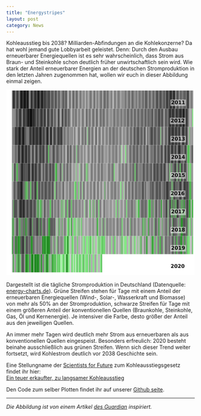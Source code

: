```yaml
---
title: "Energystripes"
layout: post
category: News
---
```


Kohleausstieg bis 2038? Milliarden-Abfindungen an die Kohlekonzerne? Da hat wohl jemand gute Lobbyarbeit geleistet. Denn: Durch den Ausbau erneuerbarer Energiequellen ist es sehr wahrscheinlich, dass Strom aus Braun- und Steinkohle schon deutlich früher unwirtschaftlich sein wird. Wie stark der Anteil erneuerbarer Energien an der deutschen Stromproduktion in den letzten Jahren zugenommen hat, wollen wir euch in dieser Abbildung einmal zeigen.

![](https://raw.githubusercontent.com/s4f-leipzig/Energystripes/master/Energystripes_2011-2020.jpg)

 Dargestellt ist die tägliche Stromproduktion in Deutschland (Datenquelle: [energy-charts.de](https://www.energy-charts.de)). Grüne Streifen stehen für Tage mit einem Anteil der erneuerbaren Energiequellen (Wind-, Solar-, Wasserkraft und Biomasse) von mehr als 50% an der Stromproduktion, schwarze Streifen für Tage mit einem größeren Anteil der konventionellen Quellen (Braunkohle, Steinkohle, Gas, Öl und Kernenergie). Je intensiver die Farbe, desto größer der Anteil aus den jeweiligen Quellen.

An immer mehr Tagen wird deutlich mehr Strom aus erneuerbaren als aus konventionellen Quellen eingespeist. Besonders erfreulich: 2020 besteht beinahe ausschließlich aus grünen Streifen. Wenn sich dieser Trend weiter fortsetzt, wird Kohlestrom deutlich vor 2038 Geschichte sein.

Eine Stellungname der [Scientists for Future](https://www.scientists4future.org/) zum Kohleausstiegsgesetz findet ihr  hier: <br>
[Ein teuer erkaufter, zu langsamer Kohleausstieg](https://www.scientists4future.org/infomaterial/infos-fuer-medienschaffende/ein-teuer-erkaufter-zu-langsamer-kohleausstieg/
)

Den Code zum selber Plotten findet ihr auf unserer [Github seite](https://github.com/s4f-leipzig/Energystripes).

---

*Die Abbildung ist von einem Artikel [des Guardian](https://www.theguardian.com/business/2020/apr/28/britain-breaks-record-for-coal-free-power-generation) inspiriert.*
